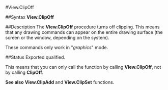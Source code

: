 
#View.ClipOff

##Syntax
**View.ClipOff**


##Description
The **View.ClipOff** procedure turns off clipping. This means that any drawing commands can appear on the entire drawing surface (the screen or the window, depending on the system).

These commands only work in "_graphics_" mode.


##Status
Exported qualified.

This means that you can only call the function by calling **View.ClipOff**, not by calling **ClipOff**.


**See also**   **View.ClipAdd** and **View.ClipSet** functions.


